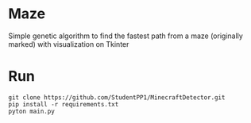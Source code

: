 # Maze
Simple genetic algorithm to find the fastest path from a maze (originally marked) with visualization on Tkinter

# Run
```
git clone https://github.com/StudentPP1/MinecraftDetector.git
pip install -r requirements.txt
pyton main.py
```
